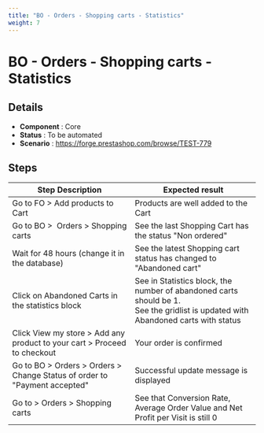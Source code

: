 ```yaml
---
title: "BO - Orders - Shopping carts - Statistics"
weight: 7
---
```


# BO - Orders - Shopping carts - Statistics
## Details
* **Component** : Core
* **Status** : To be automated
* **Scenario** : https://forge.prestashop.com/browse/TEST-779

## Steps
| Step Description | Expected result |
| ----- | ----- |
| Go to FO > Add products to Cart | Products are well added to the Cart |
| Go to BO >  Orders > Shopping carts | See the last Shopping Cart has the status "Non ordered" |
| Wait for 48 hours (change it in the database) | See the latest Shopping cart status has changed to "Abandoned cart" |
| Click on Abandoned Carts in the statistics block | See in Statistics block, the number of abandoned carts should be 1.<br>See the gridlist is updated with Abandoned carts with status |
| Click View my store > Add any product to your cart > Proceed to checkout | Your order is confirmed |
| Go to BO > Orders > Orders > Change Status of order to "Payment accepted" | Successful update message is displayed |
| Go to > Orders > Shopping carts | See that Conversion Rate, Average Order Value and Net Profit per Visit is still 0 |
